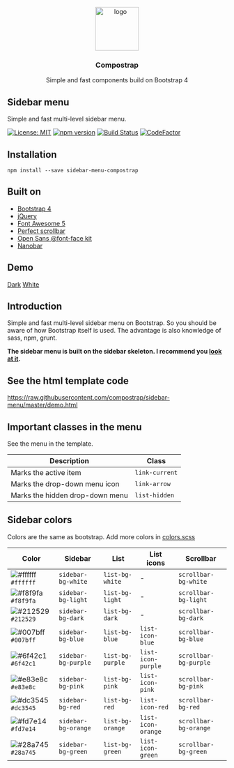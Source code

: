 <p align="center">
  <img src="https://avatars0.githubusercontent.com/u/50230834?s=400&u=3551f498f489486fb0ee563171d5fb2d43892a17&v=4" width="100" alt="logo">
</p>

<h3 align="center">Compostrap</h3>
<p align="center">Simple and fast components build on Bootstrap 4</p>

## Sidebar menu
Simple and fast multi-level sidebar menu.

[![License: MIT](https://img.shields.io/badge/License-MIT-yellow.svg)](https://raw.githubusercontent.com/compostrap/sidebar-menu/master/license.md)
[![npm version](https://badge.fury.io/js/sidebar-menu-compostrap.svg)](https://badge.fury.io/js/sidebar-menu-compostrap)
[![Build Status](https://travis-ci.com/compostrap/sidebar-menu.svg?branch=master)](https://travis-ci.com/compostrap/sidebar-menu)
[![CodeFactor](https://www.codefactor.io/repository/github/compostrap/sidebar-menu/badge)](https://www.codefactor.io/repository/github/compostrap/sidebar-menu)

## Installation
```
npm install --save sidebar-menu-compostrap
```

## Built on
- [Bootstrap 4](https://getbootstrap.com)
- [jQuery](https://jquery.com)
- [Font Awesome 5](https://fontawesome.com)
- [Perfect scrollbar](https://github.com/mdbootstrap/perfect-scrollbar)
- [Open Sans @font-face kit](https://github.com/FontFaceKit/open-sans)
- [Nanobar](https://github.com/jacoborus/nanobar)

## Demo
[Dark](https://compostrap.github.io/sidebar.dark)
[White](https://compostrap.github.io/sidebar.white)

## Introduction
Simple and fast multi-level sidebar menu on Bootstrap. So you should be aware of how Bootstrap itself is used. The advantage is also knowledge of sass, npm, grunt.

**The sidebar menu is built on the sidebar skeleton. I recommend you [look at it](https://github.com/compostrap/sidebar-skeleton).**

## See the html template code
https://raw.githubusercontent.com/compostrap/sidebar-menu/master/demo.html

## Important classes in the menu
See the menu in the template.

| Description                     | Class          |
| ------------------------------- | ---------------|
| Marks the active item           | `link-current` |
| Marks the drop-down menu icon   | `link-arrow`   |
| Marks the hidden drop-down menu | `list-hidden`  |

## Sidebar colors
Colors are the same as bootstrap. Add more colors in [colors.scss](https://github.com/compostrap/sidebar-menu/blob/master/scss/themes/_colors.scss)

| Color                                                              | Sidebar             | List             | List icons         | Scrollbar             |
| ------------------------------------------------------------------ | ------------------- | ---------------- | ------------------ | --------------------- |
| ![#ffffff](https://placehold.it/15/ffffff/000000?text=+) `#ffffff` | `sidebar-bg-white`  | `list-bg-white`  | -                  | `scrollbar-bg-white`  |
| ![#f8f9fa](https://placehold.it/15/f8f9fa/000000?text=+) `#f8f9fa` | `sidebar-bg-light`  | `list-bg-light`  | -                  | `scrollbar-bg-light`  |
| ![#212529](https://placehold.it/15/212529/000000?text=+) `#212529` | `sidebar-bg-dark`   | `list-bg-dark`   | -                  | `scrollbar-bg-dark`   |
| ![#007bff](https://placehold.it/15/007bff/000000?text=+) `#007bff` | `sidebar-bg-blue`   | `list-bg-blue`   | `list-icon-blue`   | `scrollbar-bg-blue`   |
| ![#6f42c1](https://placehold.it/15/6f42c1/000000?text=+) `#6f42c1` | `sidebar-bg-purple` | `list-bg-purple` | `list-icon-purple` | `scrollbar-bg-purple` |
| ![#e83e8c](https://placehold.it/15/e83e8c/000000?text=+) `#e83e8c` | `sidebar-bg-pink`   | `list-bg-pink`   | `list-icon-pink`   | `scrollbar-bg-pink`   |
| ![#dc3545](https://placehold.it/15/dc3545/000000?text=+) `#dc3545` | `sidebar-bg-red`    | `list-bg-red`    | `list-icon-red`    | `scrollbar-bg-red`    |
| ![#fd7e14](https://placehold.it/15/fd7e14/000000?text=+) `#fd7e14` | `sidebar-bg-orange` | `list-bg-orange` | `list-icon-orange` | `scrollbar-bg-orange` |
| ![#28a745](https://placehold.it/15/28a745/000000?text=+) `#28a745` | `sidebar-bg-green`  | `list-bg-green`  | `list-icon-green`  | `scrollbar-bg-green`  |
